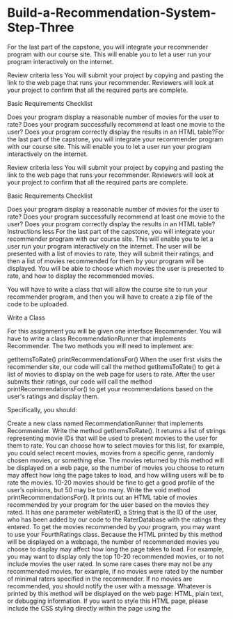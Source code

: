# Build-a-Recommendation-System-Step-Three

For the last part of the capstone, you will integrate your recommender program with our course site. This will enable you to let a user run your program interactively on the internet.

Review criteria
less 
You will submit your project by copying and pasting the link to the web page that runs your recommender. Reviewers will look at your project to confirm that all the required parts are complete.

Basic Requirements Checklist

Does your program display a reasonable number of movies for the user to rate?
Does your program successfully recommend at least one movie to the user?
Does your program correctly display the results in an HTML table?For the last part of the capstone, you will integrate your recommender program with our course site. This will enable you to let a user run your program interactively on the internet.

Review criteria
less 
You will submit your project by copying and pasting the link to the web page that runs your recommender. Reviewers will look at your project to confirm that all the required parts are complete.

Basic Requirements Checklist

Does your program display a reasonable number of movies for the user to rate?
Does your program successfully recommend at least one movie to the user?
Does your program correctly display the results in an HTML table?
Instructions
less 
For the last part of the capstone, you will integrate your recommender program with our course site. This will enable you to let a user run your program interactively on the internet. The user will be presented with a list of movies to rate, they will submit their ratings, and then a list of movies recommended for them by your program will be displayed. You will be able to choose which movies the user is presented to rate, and how to display the recommended movies.

You will have to write a class that will allow the course site to run your recommender program, and then you will have to create a zip file of the code to be uploaded.

Write a Class

For this assignment you will be given one interface Recommender. You will have to write a class RecommendationRunner that implements Recommender. The two methods you will need to implement are:

getItemsToRate()
printRecommendationsFor()
When the user first visits the recommender site, our code will call the method getItemsToRate() to get a list of movies to display on the web page for users to rate. After the user submits their ratings, our code will call the method printRecommendationsFor() to get your recommendations based on the user's ratings and display them.

Specifically, you should:

Create a new class named RecommendationRunner that implements Recommender.
Write the method getItemsToRate(). It returns a list of strings representing movie IDs that will be used to present movies to the user for them to rate. You can choose how to select movies for this list, for example, you could select recent movies, movies from a specific genre, randomly chosen movies, or something else. The movies returned by this method will be displayed on a web page, so the number of movies you choose to return may affect how long the page takes to load, and how willing users will be to rate the movies. 10-20 movies should be fine to get a good profile of the user’s opinions, but 50 may be too many.
Write the void method printRecommendationsFor(). It prints out an HTML table of movies recommended by your program for the user based on the movies they rated. It has one parameter webRaterID, a String that is the ID of the user, who has been added by our code to the RaterDatabase with the ratings they entered. To get the movies recommended by your program, you may want to use your FourthRatings class. Because the HTML printed by this method will be displayed on a webpage, the number of recommended movies you choose to display may affect how long the page takes to load. For example, you may want to display only the top 10-20 recommended movies, or to not include movies the user rated. In some rare cases there may not be any recommended movies, for example, if no movies were rated by the number of minimal raters specified in the recommender. If no movies are recommended, you should notify the user with a message. Whatever is printed by this method will be displayed on the web page: HTML, plain text, or debugging information. If you want to style this HTML page, please include the CSS styling directly within the page using the <style> tag.
Instructions
less 
For the last part of the capstone, you will integrate your recommender program with our course site. This will enable you to let a user run your program interactively on the internet. The user will be presented with a list of movies to rate, they will submit their ratings, and then a list of movies recommended for them by your program will be displayed. You will be able to choose which movies the user is presented to rate, and how to display the recommended movies.

You will have to write a class that will allow the course site to run your recommender program, and then you will have to create a zip file of the code to be uploaded.

Write a Class

For this assignment you will be given one interface Recommender. You will have to write a class RecommendationRunner that implements Recommender. The two methods you will need to implement are:

getItemsToRate()
printRecommendationsFor()
When the user first visits the recommender site, our code will call the method getItemsToRate() to get a list of movies to display on the web page for users to rate. After the user submits their ratings, our code will call the method printRecommendationsFor() to get your recommendations based on the user's ratings and display them.

Specifically, you should:

Create a new class named RecommendationRunner that implements Recommender.
Write the method getItemsToRate(). It returns a list of strings representing movie IDs that will be used to present movies to the user for them to rate. You can choose how to select movies for this list, for example, you could select recent movies, movies from a specific genre, randomly chosen movies, or something else. The movies returned by this method will be displayed on a web page, so the number of movies you choose to return may affect how long the page takes to load, and how willing users will be to rate the movies. 10-20 movies should be fine to get a good profile of the user’s opinions, but 50 may be too many.
Write the void method printRecommendationsFor(). It prints out an HTML table of movies recommended by your program for the user based on the movies they rated. It has one parameter webRaterID, a String that is the ID of the user, who has been added by our code to the RaterDatabase with the ratings they entered. To get the movies recommended by your program, you may want to use your FourthRatings class. Because the HTML printed by this method will be displayed on a webpage, the number of recommended movies you choose to display may affect how long the page takes to load. For example, you may want to display only the top 10-20 recommended movies, or to not include movies the user rated. In some rare cases there may not be any recommended movies, for example, if no movies were rated by the number of minimal raters specified in the recommender. If no movies are recommended, you should notify the user with a message. Whatever is printed by this method will be displayed on the web page: HTML, plain text, or debugging information. If you want to style this HTML page, please include the CSS styling directly within the page using the <style> tag.
